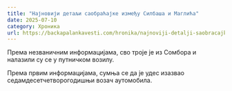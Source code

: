 ```yaml
---
title: "Најновији детаљи саобраћајке између Силбаша и Маглића"
date: 2025-07-10
category: Хроника
url: https://backapalankavesti.com/hronika/najnoviji-detalji-saobracajke-izmedju-silbasa-i-maglica/
---
```


Према незваничним информацијама, сво троје је из Сомбора и налазили су се у путничком возилу.

Према првим информацијама, сумња се да је удес изазвао седамдесетчетворогодишњи возач аутомобила.
